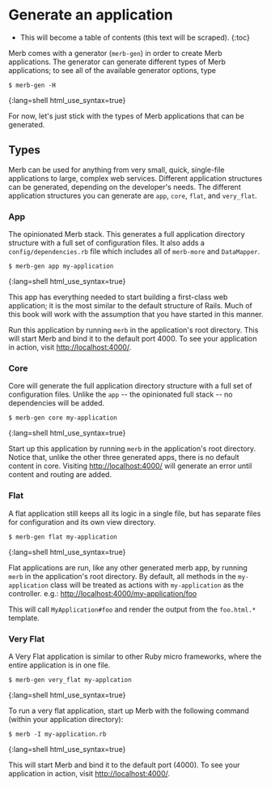 # Generate an application

* This will become a table of contents (this text will be scraped).
{:toc}

Merb comes with a generator (``merb-gen``)
in order to create Merb applications.
The generator can generate different types of Merb applications;
to see all of the available generator options, type

    $ merb-gen -H
{:lang=shell html_use_syntax=true}

For now, let's just stick with the types of Merb applications
that can be generated.

## Types
Merb can be used for anything from very small, quick, single-file applications
to large, complex web services.
Different application structures can be generated,
depending on the developer's needs.
The different application structures you can generate
are ``app``, ``core``, ``flat``, and ``very_flat``.

### App
The opinionated Merb stack.
This generates a full application directory structure
with a full set of configuration files.
It also adds a ``config/dependencies.rb`` file
which includes all of ``merb-more`` and ``DataMapper``.

    $ merb-gen app my-application
{:lang=shell html_use_syntax=true}

This app has everything needed
to start building a first-class web application;
it is the most similar to the default structure of Rails.
Much of this book will work with the assumption
that you have started in this manner.

Run this application by running ``merb``
in the application's root directory.
This will start Merb and bind it to the default port 4000.
To see your application in action, visit <http://localhost:4000/>.

### Core
Core will generate the full application directory structure
with a full set of configuration files.
Unlike the ``app`` -- the opinionated full stack --
no dependencies will be added.

    $ merb-gen core my-application
{:lang=shell html_use_syntax=true}

Start up this application by running ``merb``
in the application's root directory.
Notice that, unlike the other three generated apps,
there is no default content in core.
Visiting <http://localhost:4000/> will generate an error
until content and routing are added.

### Flat
A flat application still keeps all its logic in a single file,
but has separate files for configuration and its own view directory.

    $ merb-gen flat my-application
{:lang=shell html_use_syntax=true}

Flat applications are run, like any other generated merb app,
by running ``merb`` in the application's root directory.
By default, all methods in the ``my-application`` class
will be treated as actions with ``my-application`` as the controller.
e.g.: <http://localhost:4000/my-application/foo>

This will call ``MyApplication#foo``
and render the output from the ``foo.html.*`` template.

### Very Flat
A Very Flat application is similar to other Ruby micro frameworks,
where the entire application is in one file.

    $ merb-gen very_flat my-applcation
{:lang=shell html_use_syntax=true}

To run a very flat application, start up Merb with the following command
(within your application directory):

    $ merb -I my-application.rb
{:lang=shell html_use_syntax=true}

This will start Merb and bind it to the default port (4000).
To see your application in action, visit <http://localhost:4000/>.


